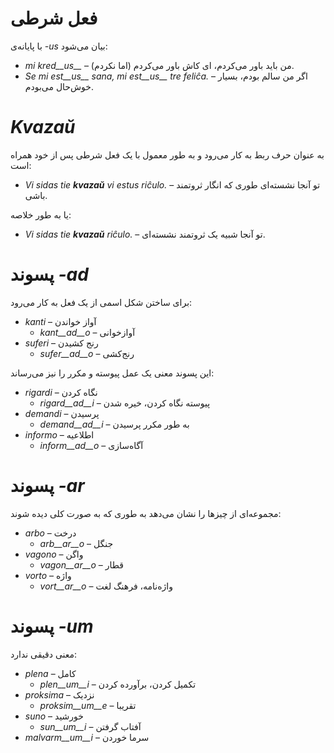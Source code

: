 # فعل شرطی

با پایانه‌ی *-us* بیان می‌شود:

- *mi kred__us__* – من باید باور می‌کردم، ای کاش باور می‌کردم (اما نکردم).
- *Se mi est__us__ sana, mi est__us__ tre feliĉa.* – اگر من سالم بودم، بسیار خوش‌حال می‌بودم.

# *Kvazaŭ*

به عنوان حرف ربط به کار می‌رود و به طور معمول با یک فعل شرطی پس از خود همراه است:

- *Vi sidas tie __kvazaŭ__ vi estus riĉulo.* – تو آنجا نشسته‌ای طوری که انگار ثروتمند باشی.

یا به طور خلاصه:

- *Vi sidas tie __kvazaŭ__ riĉulo.* – تو آنجا شبیه یک ثروتمند نشسته‌ای.
 
# پسوند *-ad*

برای ساختن شکل اسمی از یک فعل به کار می‌رود:

- *kanti* – آواز خواندن
  - *kant__ad__o* – آوازخوانی
- *suferi* – رنج کشیدن
	- *sufer__ad__o* – رنج‌کشی

این پسوند معنی یک عمل پیوسته و مکرر را نیز می‌رساند:

- *rigardi* – نگاه کردن
  - *rigard__ad__i* – پیوسته نگاه کردن، خیره شدن
- *demandi* – پرسیدن
	- *demand__ad__i* – به طور مکرر پرسیدن
- *informo* – اطلاعیه
	- *inform__ad__o* – آگاه‌سازی


# پسوند *-ar*

مجموعه‌ای از چیزها را نشان می‌دهد به طوری که به صورت کلی دیده شوند:

- *arbo* – درخت
	- *arb__ar__o* – جنگل
- *vagono* – واگن
	- *vagon__ar__o* – قطار
- *vorto* – واژه
	- *vort__ar__o* – واژه‌نامه، فرهنگ لغت
 

# پسوند *-um*

معنی دقیقی ندارد:

- *plena* – کامل
  -  *plen__um__i* – تکمیل کردن، برآورده کردن
- *proksima* – نزدیک
  -  *proksim__um__e* – تقریبا
- *suno* – خورشید 
	- *sun__um__i* – آفتاب گرفتن 
- *malvarm__um__i* – سرما خوردن
 
